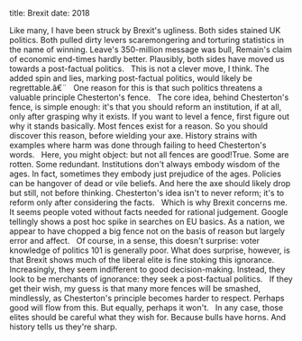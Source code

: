 title: Brexit
date: 2018


Like many, I have been struck by Brexit's ugliness. Both sides stained UK politics. Both pulled dirty levers  scaremongering and torturing statistics  in the name of winning. Leave's 350-million message was bull, Remain's claim of economic end-times hardly better. Plausibly, both sides have moved us towards a post-factual politics.
 
This is not a clever move, I think. The added spin and lies, marking post-factual politics, would likely be regrettable.â€¨
 
One reason for this is that such politics threatens a valuable principle  Chesterton's fence.
 
The core idea, behind Chesterton's fence, is simple enough: it's that you should reform an institution, if at all, only after grasping why it exists. If you want to level a fence, first figure out why it stands basically. Most fences exist for a reason. So you should discover this reason, before wielding your axe. History strains with examples where harm was done through failing to heed Chesterton's words.
 
Here, you might object: but not all fences are good!True. Some are rotten. Some redundant. Institutions don't always embody wisdom of the ages. In fact, sometimes they embody just prejudice of the ages. Policies can be hangover of dead or vile beliefs. And here the axe should likely drop  but still, not before thinking. Chesterton's idea isn't to never reform; it's to reform only after considering the facts.
 
Which is why Brexit concerns me.
 
It seems people voted without facts needed for rational judgement. Google  tellingly  shows a post hoc spike in searches on EU basics. As a nation, we appear to have chopped a big fence not on the basis of reason but largely error and affect.
 
Of course, in a sense, this doesn't surprise: voter knowledge of politics 101 is generally poor. What does surprise, however, is that Brexit shows much of the liberal elite is fine stoking this ignorance. Increasingly, they seem indifferent to good decision-making. Instead, they look to be merchants of ignorance: they seek a post-factual politics.
 
If they get their wish, my guess is that many more fences will be smashed, mindlessly, as Chesterton's principle becomes harder to respect. Perhaps good will flow from this. But equally, perhaps it won't.
 
In any case, those elites should be careful what they wish for. Because bulls have horns. And history tells us they're sharp.
 
